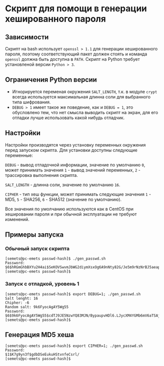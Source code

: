 # Скрипт для помощи в генерации хешированного пароля 
## Зависимости
Скрипт на bash использует `openssl > 1.1` для генерации хешированного пароля, поэтому соответствующий пакет должен стоять и команда `openssl` должна быть доступна в `PATH`.
Скрипт на Python требует установленой версии `Python > 3`.

## Ограничения Python версии
* Игнорируется переменая окружения `SALT_LENGTH`, т.к. в модуле `crypt` всегда используется максимальная длинна соли для выбранного типа шифрования.
* `DEBUG > 1` имеет такое же поведение, как и `DEBUG = 1`, это обусловлено тем, что нет смысла выводить скрипт на экран, для его отладки лучше использовать какой нибудь отладчик.

## Настройки
Настройки производятся через установку переменных окружения перед запуском скрипта. Для установки доступны следующие переменные:

`DEBUG` - вывод отладочной информации, значение по умолчанию `0`, может принимать значения `1` - вывод значений переменных, `2` - трассировка выполнения скрипта.

`SALT_LENGTH` - длинна соли, значение по умолчанию `16`.

`CIPHER` - тип хеш функции, может принимать следующие значения `1` - MD5, `5` - SHA256, `6` - SHA512 (значение по умолчанию).

Все значения по умолчанию используются как в CentOS при хешировании пароля и при обычной эксплуатации не требуют изменений.

## Примеры запуска
### Обычный запуск скрипта
```
[semets@pc-emets passwd-hash]$ ./gen_passwd.sh 
Password: 
$6$hRGmGhbBXYu2H4ai$SeKOVSwvmJbWG2diymXsxOg6A9nNty82G/Je5m9rNzNrBJ5aeapfWkocbQLZ2AEnBpl80i7yIy/3Yi2RcZ.y21
[semets@pc-emets passwd-hash]$ 
```
### Запуск с отладкой, уровень 1
```
[semets@pc-emets passwd-hash]$ export DEBUG=1; ./gen_passwd.sh 
Salt lenght: 16
Chipher: -6
Random salt: 9k6FyocAgAY5Wg55
Password: 
$6$9k6FyocAgAY5Wg55$cdTJ9JE5NzwYQ83MJN/BypaupvHDl6.LJycXM4YGMb6mV6aTSAjuruJ/8ANiaSYdRWdpYnyvi8d2lwVpBuClc1
[semets@pc-emets passwd-hash]$
```
## Генерация MD5 хеша
```
[semets@pc-emets passwd-hash]$ export CIPHER=1; ./gen_passwd.sh 
Password: 
$1$K7g9yn3f$gdbDSeEukuHStvnfeCsrl/
[semets@pc-emets passwd-hash]$ 
```
